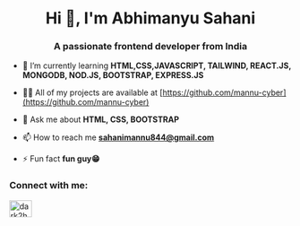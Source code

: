 <h1 align="center">Hi 👋, I'm Abhimanyu Sahani</h1>
<h3 align="center">A passionate frontend developer from India</h3>



- 🌱 I’m currently learning **HTML,CSS,JAVASCRIPT, TAILWIND, REACT.JS, MONGODB, NOD.JS, BOOTSTRAP, EXPRESS.JS**

- 👨‍💻 All of my projects are available at [https://github.com/mannu-cyber](https://github.com/mannu-cyber)

- 💬 Ask me about **HTML, CSS, BOOTSTRAP**

- 📫 How to reach me **sahanimannu844@gmail.com**

- ⚡ Fun fact **fun guy😁**

<h3 align="left">Connect with me:</h3>
<p align="left">
<a href="https://www.instagram.com/gojo.0107/" target="blank"><img align="center" src="https://raw.githubusercontent.com/rahuldkjain/github-profile-readme-generator/master/src/images/icons/Social/instagram.svg" alt="dark2hel" height="30" width="40" /></a>
</p>
